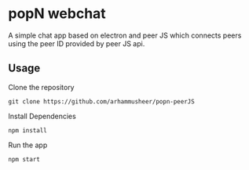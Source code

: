 
# popN webchat
A simple chat app based on electron and peer JS which connects peers using the peer ID provided by peer JS api. 

## Usage
Clone the repository

`git clone https://github.com/arhammusheer/popn-peerJS`

Install Dependencies

`npm install`

Run the app

`npm start`

 
